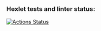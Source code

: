 ### Hexlet tests and linter status:
[![Actions Status](https://github.com/RatiborM/python-project-49/actions/workflows/hexlet-check.yml/badge.svg)](https://github.com/RatiborM/python-project-49/actions)